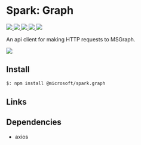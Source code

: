 # Spark: Graph

<p>
    <a href="https://www.npmjs.com/package/@microsoft/spark.graph" target="_blank">
        <img src="https://img.shields.io/npm/v/@microsoft/spark.graph" />
    </a>
    <a href="https://www.npmjs.com/package/@microsoft/spark.graph?activeTab=code" target="_blank">
        <img src="https://img.shields.io/bundlephobia/min/@microsoft/spark.graph" />
    </a>
    <a href="https://www.npmjs.com/package/@microsoft/spark.graph?activeTab=dependencies" target="_blank">
        <img src="https://img.shields.io/librariesio/release/npm/@microsoft/spark.graph" />
    </a>
    <a href="https://www.npmjs.com/package/@microsoft/spark.graph" target="_blank">
        <img src="https://img.shields.io/npm/dw/@microsoft/spark.graph" />
    </a>
    <a href="https://microsoft.github.io/spark.js" target="_blank">
        <img src="https://img.shields.io/badge/📖 docs-open-blue" />
    </a>
</p>

An api client for making HTTP requests to MSGraph.

<a href="https://microsoft.github.io/spark.js/2.getting-started/index.html" target="_blank">
    <img src="https://img.shields.io/badge/📖 Getting Started-blue?style=for-the-badge" />
</a>

## Install

```bash
$: npm install @microsoft/spark.graph
```

## Links

## Dependencies

- axios
